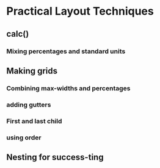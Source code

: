 # Practical Layout Techniques

## calc()

### Mixing percentages and standard units

## Making grids

### Combining max-widths and percentages

### adding gutters

### First and last child

### using order

## Nesting for success-ting